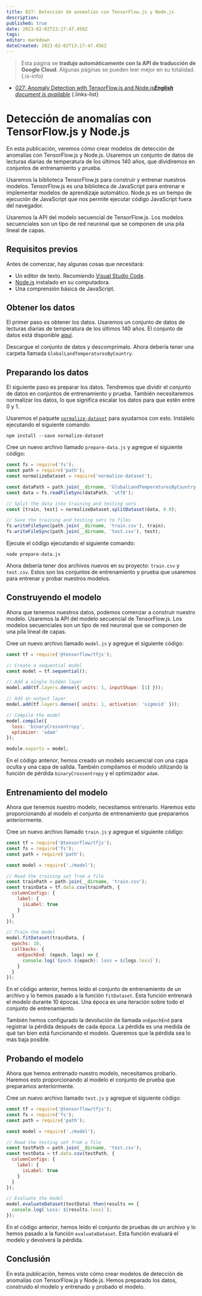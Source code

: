 ```yaml
---
title: 027: Detección de anomalías con TensorFlow.js y Node.js
description: 
published: true
date: 2023-02-02T13:17:47.456Z
tags: 
editor: markdown
dateCreated: 2023-02-02T13:17:47.456Z
---
```


> Esta página se **tradujo automáticamente con la API de traducción de Google Cloud**.
Algunas páginas se pueden leer mejor en su totalidad.{.is-info}



- [027: Anomaly Detection with TensorFlow.js and Node.js***English** document is available*](/en/Knowledge-base/TensorFlow-js/Learning/027-anomaly-detection-with-tensorflow-js-and-node-js)
{.links-list}


# Detección de anomalías con TensorFlow.js y Node.js

En esta publicación, veremos cómo crear modelos de detección de anomalías con TensorFlow.js y Node.js. Usaremos un conjunto de datos de lecturas diarias de temperatura de los últimos 140 años, que dividiremos en conjuntos de entrenamiento y prueba.

Usaremos la biblioteca TensorFlow.js para construir y entrenar nuestros modelos. TensorFlow.js es una biblioteca de JavaScript para entrenar e implementar modelos de aprendizaje automático. Node.js es un tiempo de ejecución de JavaScript que nos permite ejecutar código JavaScript fuera del navegador.

Usaremos la API del modelo secuencial de TensorFlow.js. Los modelos secuenciales son un tipo de red neuronal que se componen de una pila lineal de capas.

## Requisitos previos

Antes de comenzar, hay algunas cosas que necesitará:

- Un editor de texto. Recomiendo [Visual Studio Code](https://code.visualstudio.com/).
- [Node.js](https://nodejs.org/en/) instalado en su computadora.
- Una comprensión básica de JavaScript.

## Obtener los datos

El primer paso es obtener los datos. Usaremos un conjunto de datos de lecturas diarias de temperatura de los últimos 140 años. El conjunto de datos está disponible [aquí](https://www.kaggle.com/berkeleyearth/climate-change-earth-surface-temperature-data).

Descargue el conjunto de datos y descomprímalo. Ahora debería tener una carpeta llamada `GlobalLandTemperaturesByCountry`.

## Preparando los datos

El siguiente paso es preparar los datos. Tendremos que dividir el conjunto de datos en conjuntos de entrenamiento y prueba. También necesitaremos normalizar los datos, lo que significa escalar los datos para que estén entre 0 y 1.

Usaremos el paquete [`normalize-dataset`](https://www.npmjs.com/package/normalize-dataset) para ayudarnos con esto. Instálelo ejecutando el siguiente comando:

```
npm install --save normalize-dataset
```

Cree un nuevo archivo llamado `prepare-data.js` y agregue el siguiente código:

```javascript
const fs = require('fs');
const path = require('path');
const normalizeDataset = require('normalize-dataset');

const dataPath = path.join(__dirname, 'GlobalLandTemperaturesByCountry.csv');
const data = fs.readFileSync(dataPath, 'utf8');

// Split the data into training and testing sets
const [train, test] = normalizeDataset.splitDataset(data, 0.8);

// Save the training and testing sets to files
fs.writeFileSync(path.join(__dirname, 'train.csv'), train);
fs.writeFileSync(path.join(__dirname, 'test.csv'), test);
```

Ejecute el código ejecutando el siguiente comando:

```
node prepare-data.js
```

Ahora debería tener dos archivos nuevos en su proyecto: `train.csv` y `test.csv`. Estos son los conjuntos de entrenamiento y prueba que usaremos para entrenar y probar nuestros modelos.

## Construyendo el modelo

Ahora que tenemos nuestros datos, podemos comenzar a construir nuestro modelo. Usaremos la API del modelo secuencial de TensorFlow.js. Los modelos secuenciales son un tipo de red neuronal que se componen de una pila lineal de capas.

Cree un nuevo archivo llamado `model.js` y agregue el siguiente código:

```javascript
const tf = require('@tensorflow/tfjs');

// Create a sequential model
const model = tf.sequential();

// Add a single hidden layer
model.add(tf.layers.dense({ units: 1, inputShape: [1] }));

// Add an output layer
model.add(tf.layers.dense({ units: 1, activation: 'sigmoid' }));

// Compile the model
model.compile({
  loss: 'binaryCrossentropy',
  optimizer: 'adam'
});

module.exports = model;
```

En el código anterior, hemos creado un modelo secuencial con una capa oculta y una capa de salida. También compilamos el modelo utilizando la función de pérdida `binaryCrossentropy` y el optimizador `adam`.

## Entrenamiento del modelo

Ahora que tenemos nuestro modelo, necesitamos entrenarlo. Haremos esto proporcionando al modelo el conjunto de entrenamiento que preparamos anteriormente.

Cree un nuevo archivo llamado `train.js` y agregue el siguiente código:

```javascript
const tf = require('@tensorflow/tfjs');
const fs = require('fs');
const path = require('path');

const model = require('./model');

// Read the training set from a file
const trainPath = path.join(__dirname, 'train.csv');
const trainData = tf.data.csv(trainPath, {
  columnConfigs: {
    label: {
      isLabel: true
    }
  }
});

// Train the model
model.fitDataset(trainData, {
  epochs: 10,
  callbacks: {
    onEpochEnd: (epoch, logs) => {
      console.log(`Epoch ${epoch}: loss = ${logs.loss}`);
    }
  }
});
```

En el código anterior, hemos leído el conjunto de entrenamiento de un archivo y lo hemos pasado a la función `fitDataset`. Esta función entrenará el modelo durante 10 épocas. Una época es una iteración sobre todo el conjunto de entrenamiento.

También hemos configurado la devolución de llamada `onEpochEnd` para registrar la pérdida después de cada época. La pérdida es una medida de qué tan bien está funcionando el modelo. Queremos que la pérdida sea lo más baja posible.

## Probando el modelo

Ahora que hemos entrenado nuestro modelo, necesitamos probarlo. Haremos esto proporcionando al modelo el conjunto de prueba que preparamos anteriormente.

Cree un nuevo archivo llamado `test.js` y agregue el siguiente código:

```javascript
const tf = require('@tensorflow/tfjs');
const fs = require('fs');
const path = require('path');

const model = require('./model');

// Read the testing set from a file
const testPath = path.join(__dirname, 'test.csv');
const testData = tf.data.csv(testPath, {
  columnConfigs: {
    label: {
      isLabel: true
    }
  }
});

// Evaluate the model
model.evaluateDataset(testData).then(results => {
  console.log(`Loss: ${results.loss}`);
});
```

En el código anterior, hemos leído el conjunto de pruebas de un archivo y lo hemos pasado a la función `evaluateDataset`. Esta función evaluará el modelo y devolverá la pérdida.

## Conclusión

En esta publicación, hemos visto cómo crear modelos de detección de anomalías con TensorFlow.js y Node.js. Hemos preparado los datos, construido el modelo y entrenado y probado el modelo.